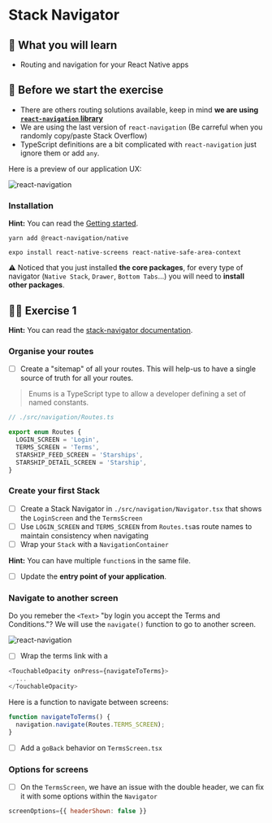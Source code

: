 # Stack Navigator

## 📡 What you will learn

- Routing and navigation for your React Native apps

## 👾 Before we start the exercise

- There are others routing solutions available, keep in mind **we are using [`react-navigation` library](https://reactnavigation.org/)**
- We are using the last version of `react-navigation` (Be carreful when you randomly copy/paste Stack Overflow)
- TypeScript definitions are a bit complicated with `react-navigation` just ignore them or add `any`.

Here is a preview of our application UX:

![react-navigation](https://raw.githubusercontent.com/flexbox/react-native-workshop/main/challenges/react-navigation/react-navigation.png)

### Installation

**Hint:** You can read the [Getting started](https://reactnavigation.org/docs/getting-started).

```console
yarn add @react-navigation/native
```

```console
expo install react-native-screens react-native-safe-area-context
```

⚠️ Noticed that you just installed **the core packages**, for every type of navigator (`Native Stack`, `Drawer`, `Bottom Tabs`…) you will need to **install other packages**.

## 👨‍🚀 Exercise 1

**Hint:** You can read the [stack-navigator documentation](https://reactnavigation.org/docs/hello-react-navigation).

### Organise your routes

- [ ] Create a "sitemap" of all your routes. This will help-us to have a single source of truth for all your routes.

> Enums is a TypeScript type to allow a developer defining a set of named constants.

```javascript
// ./src/navigation/Routes.ts

export enum Routes {
  LOGIN_SCREEN = 'Login',
  TERMS_SCREEN = 'Terms',
  STARSHIP_FEED_SCREEN = 'Starships',
  STARSHIP_DETAIL_SCREEN = 'Starship',
}
```

### Create your first Stack

- [ ] Create a Stack Navigator in `./src/navigation/Navigator.tsx` that shows the `LoginScreen` and the `TermsScreen`
- [ ] Use `LOGIN_SCREEN` and `TERMS_SCREEN` from `Routes.ts`as route names to maintain consistency when navigating
- [ ] Wrap your `Stack` with a `NavigationContainer`

**Hint:** You can have multiple `function`s in the same file.

- [ ] Update the **entry point of your application**.

### Navigate to another screen

Do you remeber the `<Text>` "by login you accept the Terms and Conditions."? We will use the `navigate()` function to go to another screen.

![react-navigation](https://raw.githubusercontent.com/flexbox/react-native-workshop/main/challenges/react-navigation/react-navigation-focus.png)

- [ ] Wrap the terms link with a

```javascript
<TouchableOpacity onPress={navigateToTerms}>
  ...
</TouchableOpacity>
```

Here is a function to navigate between screens:

```javascript
function navigateToTerms() {
  navigation.navigate(Routes.TERMS_SCREEN);
}
```

- [ ] Add a `goBack` behavior on `TermsScreen.tsx`

### Options for screens

- [ ] On the `TermsScreen`, we have an issue with the double header, we can fix it with some options within the `Navigator`

```javascript
screenOptions={{ headerShown: false }}
```
